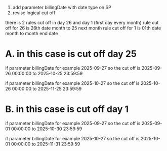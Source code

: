 1. add parameter billingDate with date type on SP
2. revise logical cut off

there is 2 rules cut off in day 26 and day 1 (first day every month)
rule cut off for 26 is 26th date month to 25 next month
rule cut off for 1 is 01th date month to month end date

A. in this case is cut off day 25
=======================================

if parameter billingDate for example 2025-09-27 so the cut off is 2025-09-26 00:00:00 to 2025-10-25 23:59:59 

if parameter billingDate for example 2025-10-27 so the cut off is 2025-10-26 00:00:00 to 2025-11-25 23:59:59 

B. in this case is cut off day 1
=======================================

if parameter billingDate for example 2025-09-27 so the cut off is 2025-09-01 00:00:00 to 2025-10-30 23:59:59 

if parameter billingDate for example 2025-10-27 so the cut off is 2025-10-01 00:00:00 to 2025-11-31 23:59:59 